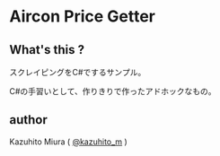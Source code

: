 Aircon Price Getter
===================

## What's this ?

スクレイピングをC#でするサンプル。

C#の手習いとして、作りきりで作ったアドホックなもの。

## author

Kazuhito Miura ( [@kazuhito_m](https://twitter.com/kazuhito_m "kazuhito_m on Twitter") )

